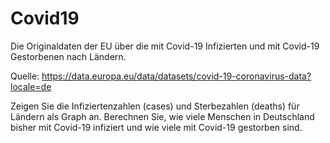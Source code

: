 # Covid19
Die Originaldaten der EU über die mit Covid-19 Infizierten und mit Covid-19 Gestorbenen  nach Ländern.

Quelle: https://data.europa.eu/data/datasets/covid-19-coronavirus-data?locale=de

Zeigen Sie die Infiziertenzahlen (cases) und Sterbezahlen (deaths) für Ländern als Graph an. 
Berechnen Sie, wie viele Menschen in Deutschland bisher mit Covid-19 infiziert und wie viele mit Covid-19 gestorben sind.
